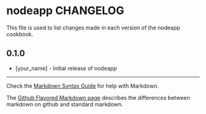 nodeapp CHANGELOG
=================

This file is used to list changes made in each version of the nodeapp cookbook.

0.1.0
-----
- [your_name] - Initial release of nodeapp

- - -
Check the [Markdown Syntax Guide](http://daringfireball.net/projects/markdown/syntax) for help with Markdown.

The [Github Flavored Markdown page](http://github.github.com/github-flavored-markdown/) describes the differences between markdown on github and standard markdown.

